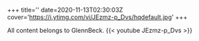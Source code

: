 +++
title=''
date=2020-11-13T02:30:03Z
cover='https://i.ytimg.com/vi/JEzmz-p_Dvs/hqdefault.jpg'
+++

All content belongs to GlennBeck.
{{< youtube JEzmz-p_Dvs >}}
